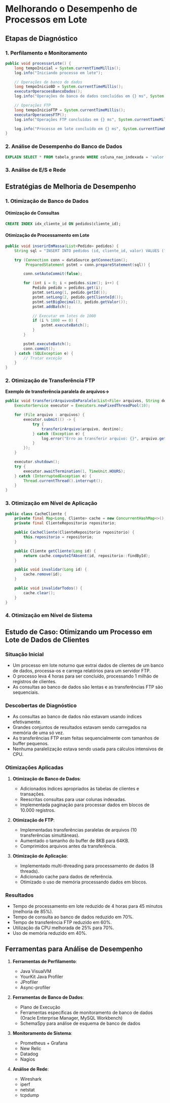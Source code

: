 # Melhorando o Desempenho de Processos em Lote

## Etapas de Diagnóstico

### 1. Perfilamento e Monitoramento

```java
public void processarLote() {
    long tempoInicial = System.currentTimeMillis();
    log.info("Iniciando processo em lote");

    // Operações de banco de dados
    long tempoInicioBD = System.currentTimeMillis();
    executarOperacoesBancoDados();
    log.info("Operações de banco de dados concluídas em {} ms", System.currentTimeMillis() - tempoInicioBD);

    // Operações FTP
    long tempoInicioFTP = System.currentTimeMillis();
    executarOperacoesFTP();
    log.info("Operações FTP concluídas em {} ms", System.currentTimeMillis() - tempoInicioFTP);

    log.info("Processo em lote concluído em {} ms", System.currentTimeMillis() - tempoInicial);
}
```

### 2. Análise de Desempenho do Banco de Dados

```sql
EXPLAIN SELECT * FROM tabela_grande WHERE coluna_nao_indexada = 'valor';
```

### 3. Análise de E/S e Rede 

## Estratégias de Melhoria de Desempenho

### 1. Otimização de Banco de Dados

#### Otimização de Consultas

```sql
CREATE INDEX idx_cliente_id ON pedidos(cliente_id);
```

#### Otimização de Processamento em Lote

```java
public void inserirEmMassa(List<Pedido> pedidos) {
    String sql = "INSERT INTO pedidos (id, cliente_id, valor) VALUES (?, ?, ?)";

    try (Connection conn = dataSource.getConnection();
         PreparedStatement pstmt = conn.prepareStatement(sql)) {

        conn.setAutoCommit(false);

        for (int i = 0; i < pedidos.size(); i++) {
            Pedido pedido = pedidos.get(i);
            pstmt.setLong(1, pedido.getId());
            pstmt.setLong(2, pedido.getClienteId());
            pstmt.setBigDecimal(3, pedido.getValor());
            pstmt.addBatch();

            // Executar em lotes de 1000
            if (i % 1000 == 0) {
                pstmt.executeBatch();
            }
        }

        pstmt.executeBatch();
        conn.commit();
    } catch (SQLException e) {
        // Tratar exceção
    }
}
```

### 2. Otimização de Transferência FTP

**Exemplo de transferência paralela de arquivos->**

```java
public void transferirArquivosEmParalelo(List<File> arquivos, String destino) {
    ExecutorService executor = Executors.newFixedThreadPool(10);

    for (File arquivo : arquivos) {
        executor.submit(() -> {
            try {
                transferirArquivo(arquivo, destino);
            } catch (Exception e) {
                log.error("Erro ao transferir arquivo: {}", arquivo.getName(), e);
            }
        });
    }

    executor.shutdown();
    try {
        executor.awaitTermination(1, TimeUnit.HOURS);
    } catch (InterruptedException e) {
        Thread.currentThread().interrupt();
    }
}
```

### 3. Otimização em Nível de Aplicação

```java
public class CacheCliente {
    private final Map<Long, Cliente> cache = new ConcurrentHashMap<>();
    private final ClienteRepositorio repositorio;

    public CacheCliente(ClienteRepositorio repositorio) {
        this.repositorio = repositorio;
    }

    public Cliente getCliente(Long id) {
        return cache.computeIfAbsent(id, repositorio::findById);
    }

    public void invalidar(Long id) {
        cache.remove(id);
    }

    public void invalidarTodos() {
        cache.clear();
    }
}
```

### 4. Otimização em Nível de Sistema

## Estudo de Caso: Otimizando um Processo em Lote de Dados de Clientes

### Situação Inicial
- Um processo em lote noturno que extrai dados de clientes de um banco de dados, processa-os e carrega relatórios para um servidor FTP.
- O processo leva 4 horas para ser concluído, processando 1 milhão de registros de clientes.
- As consultas ao banco de dados são lentas e as transferências FTP são sequenciais.

### Descobertas de Diagnóstico
- As consultas ao banco de dados não estavam usando índices efetivamente.
- Grandes conjuntos de resultados estavam sendo carregados na memória de uma só vez.
- As transferências FTP eram feitas sequencialmente com tamanhos de buffer pequenos.
- Nenhuma paralelização estava sendo usada para cálculos intensivos de CPU.

### Otimizações Aplicadas
1. **Otimização de Banco de Dados**:
   - Adicionados índices apropriados às tabelas de clientes e transações.
   - Reescritas consultas para usar colunas indexadas.
   - Implementada paginação para processar dados em blocos de 10.000 registros.

2. **Otimização de FTP**:
   - Implementadas transferências paralelas de arquivos (10 transferências simultâneas).
   - Aumentado o tamanho do buffer de 8KB para 64KB.
   - Comprimidos arquivos antes da transferência.

3. **Otimização de Aplicação**:
   - Implementado multi-threading para processamento de dados (8 threads).
   - Adicionado cache para dados de referência.
   - Otimizado o uso de memória processando dados em blocos.

### Resultados
- Tempo de processamento em lote reduzido de 4 horas para 45 minutos (melhoria de 85%).
- Tempo de consulta ao banco de dados reduzido em 70%.
- Tempo de transferência FTP reduzido em 60%.
- Utilização da CPU melhorada de 25% para 70%.
- Uso de memória reduzido em 40%.

## Ferramentas para Análise de Desempenho

1. **Ferramentas de Perfilamento**:
   - Java VisualVM
   - YourKit Java Profiler
   - JProfiler
   - Async-profiler

2. **Ferramentas de Banco de Dados**:
   - Plano de Execução
   - Ferramentas específicas de monitoramento de banco de dados (Oracle Enterprise Manager, MySQL Workbench)
   - SchemaSpy para análise de esquema de banco de dados

3. **Monitoramento de Sistema**:
   - Prometheus + Grafana
   - New Relic
   - Datadog
   - Nagios

4. **Análise de Rede**:
   - Wireshark
   - iperf
   - netstat
   - tcpdump

